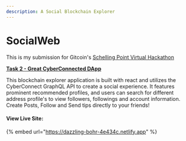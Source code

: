 ```yaml
---
description: A Social Blockchain Explorer
---
```


# SocialWeb

This is my submission for Gitcoin's [Schelling Point Virtual Hackathon](https://gitcoin.co/hackathon/schellingpoint)

[**Task 2 - Great CyberConnected DApp**](https://gitcoin.co/issue/cyberconnecthq/explorer-and-cyberconnected-dapps/2/100027518)&#x20;

This blockchain explorer application is built with react and utilizes the CyberConnect GraphQL API to create a social experience. It features prominent recommended profiles, and users can search for different address profile's to view followers, followings and account information.  Create Posts, Follow and Send tips directly to your friends!

#### View Live Site:

{% embed url="https://dazzling-bohr-4e434c.netlify.app" %}
